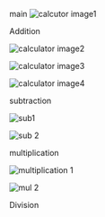 main
![calcutor image1](https://github.com/nemuel-laushi/COS-GROUP-PROJECT.MASTER/assets/151081201/3147be1f-84bf-4178-b076-8f490ef56cc5)

Addition

![calculator image2](https://github.com/nemuel-laushi/COS-GROUP-PROJECT.MASTER/assets/151081201/ca9729bc-c263-47ef-a2c5-698202123e42)


![calculator image3](https://github.com/nemuel-laushi/COS-GROUP-PROJECT.MASTER/assets/151081201/4e9ec05c-199a-467b-9c19-302005332f4d)


![calculator image4](https://github.com/nemuel-laushi/COS-GROUP-PROJECT.MASTER/assets/151081201/f0dd590a-441d-4fd3-b7d0-db51d7f95099)

subtraction

![sub1](https://github.com/nemuel-laushi/COS-GROUP-PROJECT.MASTER/assets/151081201/d184b6cb-a64b-4e92-a80b-fa9a43c23312)


![sub 2](https://github.com/nemuel-laushi/COS-GROUP-PROJECT.MASTER/assets/151081201/19940289-b64f-43fa-a161-9f95fcb95104)

multiplication

![multiplication 1](https://github.com/nemuel-laushi/COS-GROUP-PROJECT.MASTER/assets/151081201/5b876635-84f3-407e-adb8-964bb686b02e)


![mul 2](https://github.com/nemuel-laushi/COS-GROUP-PROJECT.MASTER/assets/151081201/e56f3714-4dd3-456f-8f6d-96c51761b128)

Division

